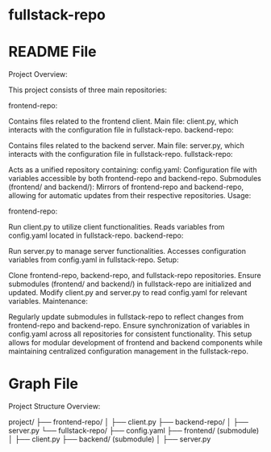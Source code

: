 # fullstack-repo

# README File
Project Overview:

This project consists of three main repositories:

frontend-repo:

Contains files related to the frontend client.
Main file: client.py, which interacts with the configuration file in fullstack-repo.
backend-repo:

Contains files related to the backend server.
Main file: server.py, which interacts with the configuration file in fullstack-repo.
fullstack-repo:

Acts as a unified repository containing:
config.yaml: Configuration file with variables accessible by both frontend-repo and backend-repo.
Submodules (frontend/ and backend/): Mirrors of frontend-repo and backend-repo, allowing for automatic updates from their respective repositories.
Usage:

frontend-repo:

Run client.py to utilize client functionalities.
Reads variables from config.yaml located in fullstack-repo.
backend-repo:

Run server.py to manage server functionalities.
Accesses configuration variables from config.yaml in fullstack-repo.
Setup:

Clone frontend-repo, backend-repo, and fullstack-repo repositories.
Ensure submodules (frontend/ and backend/) in fullstack-repo are initialized and updated.
Modify client.py and server.py to read config.yaml for relevant variables.
Maintenance:

Regularly update submodules in fullstack-repo to reflect changes from frontend-repo and backend-repo.
Ensure synchronization of variables in config.yaml across all repositories for consistent functionality.
This setup allows for modular development of frontend and backend components while maintaining centralized configuration management in the fullstack-repo.



# Graph File
Project Structure Overview:

project/
├── frontend-repo/
│   ├── client.py
├── backend-repo/
│   ├── server.py
└── fullstack-repo/
    ├── config.yaml
    ├── frontend/ (submodule)
    │   ├── client.py
    ├── backend/ (submodule)
    │   ├── server.py
